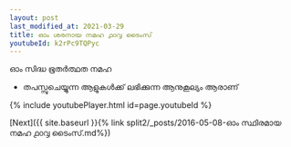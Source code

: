 ```yaml
---
layout: post
last_modified_at: 2021-03-29
title: ഓം ശരനായ നമഹ ൧൦൮ ടൈംസ്
youtubeId: k2rPc9TQPyc
---
```

 
 
 ഓം സിദ്ധ ഭൂതർത്ഥത നമഹ 
 
 -  തപസ്സുചെയ്യുന്ന ആളുകൾക്ക് ലഭിക്കുന്ന ആനുകൂല്യം ആരാണ് 
 
  
 
  
 
 
 
 
 
 


{% include youtubePlayer.html id=page.youtubeId %}
 
[Next]({{ site.baseurl }}{% link  split2/_posts/2016-05-08-ഓം സ്ഥിരമായ നമഹ ൧൦൮ ടൈംസ്.md%})
 
